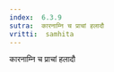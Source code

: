 ```yaml
---
index:  6.3.9
sutra:  कारनाम्नि च प्राचां हलादौ
vritti:  samhita 
---
```


कारनाम्नि च प्राचां हलादौ

